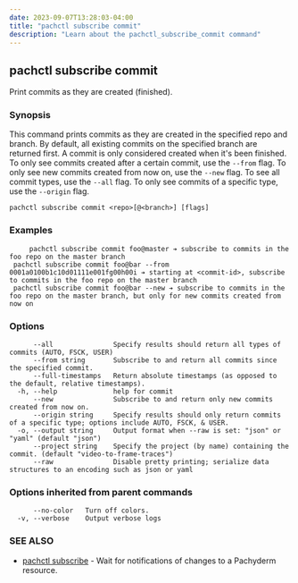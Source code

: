 ```yaml
---
date: 2023-09-07T13:28:03-04:00
title: "pachctl subscribe commit"
description: "Learn about the pachctl_subscribe_commit command"
---
```


## pachctl subscribe commit

Print commits as they are created (finished).

### Synopsis

This command prints commits as they are created in the specified repo and branch. By default, all existing commits on the specified branch are returned first.  A commit is only considered created when it's been finished.
 To only see commits created after a certain commit, use the `--from` flag. 
 To only see new commits created from now on, use the `--new` flag. 
 To see all commit types, use the `--all` flag.
 To only see commits of a specific type, use the `--origin` flag. 


```
pachctl subscribe commit <repo>[@<branch>] [flags]
```

### Examples

```
	 pachctl subscribe commit foo@master ➔ subscribe to commits in the foo repo on the master branch 
 pachctl subscribe commit foo@bar --from 0001a0100b1c10d01111e001fg00h00i ➔ starting at <commit-id>, subscribe to commits in the foo repo on the master branch 
 pachctl subscribe commit foo@bar --new ➔ subscribe to commits in the foo repo on the master branch, but only for new commits created from now on 

```

### Options

```
      --all               Specify results should return all types of commits (AUTO, FSCK, USER)
      --from string       Subscribe to and return all commits since the specified commit.
      --full-timestamps   Return absolute timestamps (as opposed to the default, relative timestamps).
  -h, --help              help for commit
      --new               Subscribe to and return only new commits created from now on.
      --origin string     Specify results should only return commits of a specific type; options include AUTO, FSCK, & USER.
  -o, --output string     Output format when --raw is set: "json" or "yaml" (default "json")
      --project string    Specify the project (by name) containing the commit. (default "video-to-frame-traces")
      --raw               Disable pretty printing; serialize data structures to an encoding such as json or yaml
```

### Options inherited from parent commands

```
      --no-color   Turn off colors.
  -v, --verbose    Output verbose logs
```

### SEE ALSO

* [pachctl subscribe](../pachctl_subscribe)	 - Wait for notifications of changes to a Pachyderm resource.

